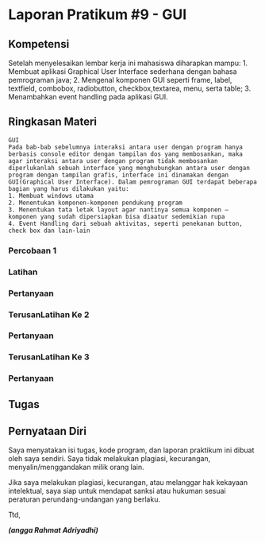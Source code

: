 # Laporan Pratikum #9 - GUI

## Kompetensi
   Setelah menyelesaikan lembar kerja ini mahasiswa diharapkan mampu:
    1. Membuat aplikasi Graphical User Interface sederhana dengan bahasa pemrograman java;
    2. Mengenal komponen GUI seperti frame, label, textfield, combobox, radiobutton, checkbox,textarea, menu, serta table;
    3. Menambahkan event handling pada aplikasi GUI.


## Ringkasan Materi
    GUI
    Pada bab-bab sebelumnya interaksi antara user dengan program hanya berbasis console editor dengan tampilan dos yang membosankan, maka agar interaksi antara user dengan program tidak membosankan diperlukanlah sebuah interface yang menghubungkan antara user dengan program dengan tampilan grafis, interface ini dinamakan dengan GUI(Graphical User Interface). Dalam pemrograman GUI terdapat beberapa bagian yang harus dilakukan yaitu:
    1. Membuat windows utama
    2. Menentukan komponen-komponen pendukung program
    3. Menentukan tata letak layout agar nantinya semua komponen – komponen yang sudah dipersiapkan bisa diaatur sedemikian rupa
    4. Event Handling dari sebuah aktivitas, seperti penekanan button, check box dan lain-lain

### Percobaan 1
  


### Latihan



### Pertanyaan


### TerusanLatihan Ke 2


### Pertanyaan


### TerusanLatihan Ke 3



### Pertanyaan


## Tugas


## Pernyataan Diri

Saya menyatakan isi tugas, kode program, dan laporan praktikum ini dibuat oleh saya sendiri. Saya tidak melakukan plagiasi, kecurangan, menyalin/menggandakan milik orang lain.

Jika saya melakukan plagiasi, kecurangan, atau melanggar hak kekayaan intelektual, saya siap untuk mendapat sanksi atau hukuman sesuai peraturan perundang-undangan yang berlaku.

Ttd,

***(angga Rahmat Adriyadhi)***